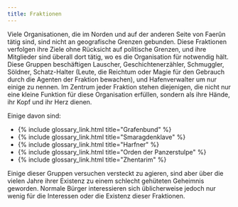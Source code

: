 ```yaml
---
title: Fraktionen
---
```


Viele Organisationen, die im Norden und auf der anderen Seite von Faerûn tätig
sind, sind nicht an geografische Grenzen gebunden. Diese Fraktionen verfolgen
ihre Ziele ohne Rücksicht auf politische Grenzen, und ihre Mitglieder sind
überall dort tätig, wo es die Organisation für notwendig hält. Diese Gruppen
beschäftigen Lauscher, Geschichtenerzähler, Schmuggler, Söldner, Schatz-Halter
(Leute, die Reichtum oder Magie für den Gebrauch durch die Agenten der Fraktion
bewachen), und Hafenverwalter um nur einige zu nennen. Im Zentrum jeder
Fraktion stehen diejenigen, die nicht nur eine kleine Funktion für diese
Organisation erfüllen, sondern als ihre Hände, ihr Kopf und ihr Herz dienen.

Einige davon sind:
- {% include glossary_link.html title="Grafenbund" %}
- {% include glossary_link.html title="Smaragdenklave" %}
- {% include glossary_link.html title="Harfner" %}
- {% include glossary_link.html title="Orden der Panzerstulpe" %}
- {% include glossary_link.html title="Zhentarim" %}

Einige dieser Gruppen versuchen versteckt zu agieren, sind aber über die vielen
Jahre ihrer Existenz zu einem schlecht gehüteten Geheimnis geworden. Normale
Bürger interessieren sich üblicherweise jedoch nur wenig für die Interessen
oder die Existenz dieser Fraktionen.


